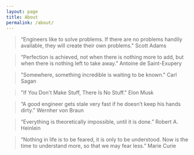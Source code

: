 ```yaml
---
layout: page
title: About
permalink: /about/
---
```

> “Engineers like to solve problems. If there are no problems handily available, they will create their own problems."
Scott Adams

> “Perfection is achieved, not when there is nothing more to add, but when there is nothing left to take away.”
Antoine de Saint-Exupery

> "Somewhere, something incredible is waiting to be known."
Carl Sagan

> "If You Don't Make Stuff, There Is No Stuff."
Elon Musk

> “A good engineer gets stale very fast if he doesn’t keep his hands dirty.” 
Wernher von Braun

> “Everything is theoretically impossible, until it is done.” 
Robert A. Heinlein

> “Nothing in life is to be feared, it is only to be understood. Now is the time to understand more, so that we may fear less.” 
Marie Curie
